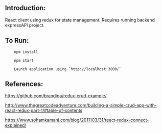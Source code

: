 ## Introduction:

React client using redux for state management. Requires running backend expressAPI project.

## To Run:
```
    npm install

    npm start 

    Launch application using `http://localhost:3000/`

```

## References:

https://github.com/brandiqa/redux-crud-example/

http://www.thegreatcodeadventure.com/building-a-simple-crud-app-with-react-redux-part-1/#table-of-contents

https://www.sohamkamani.com/blog/2017/03/31/react-redux-connect-explained/

